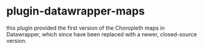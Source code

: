 # plugin-datawrapper-maps

this plugin provided the first version of the Choropleth maps in Datawrapper, which since have been replaced with a newer, closed-source version.

